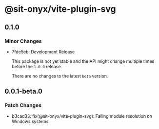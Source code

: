 # @sit-onyx/vite-plugin-svg

## 0.1.0

### Minor Changes

- 7fde5eb: Development Release

  This package is not yet stable and the API might change multiple times before the `1.0.0` release.

  There are no changes to the latest `beta` version.

## 0.0.1-beta.0

### Patch Changes

- b3cad33: fix(@sit-onyx/vite-plugin-svg): Failing module resolution on Windows systems
